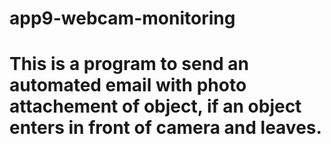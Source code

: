 # app9-webcam-monitoring
# This is a program to send an automated email with photo attachement of object, if an object enters in front of camera and leaves. 
